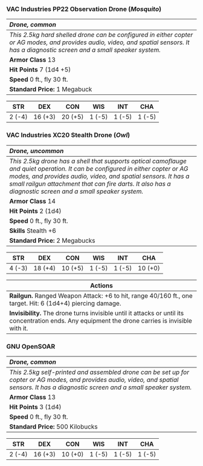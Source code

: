 ### VAC Industries PP22 Observation Drone (*Mosquito*)

| _Drone, common_ | 
|:-------------|
| _This 2.5kg hard shelled drone can be configured in either copter or AG modes, and provides audio, video, and spatial sensors.  It has a diagnostic screen and a small speaker system._ | 
| **Armor Class** 13 |
| **Hit Points** 7 (1d4 +5) |
| **Speed** 0 ft., fly 30 ft.|
| **Standard Price:** 1 Megabuck |
<table class="abilities">
  <thead><tr><th>STR</th><th>DEX</th><th>CON</th><th>WIS</th><th>INT</th> <th>CHA</th>
    </tr>
  </thead>
  <tbody>
    <tr>
      <td>2 (-4)</td>
      <td>16 (+3)</td>
      <td>20 (+5)</td>
      <td>1 (-5)</td>
      <td>1 (-5)</td>
      <td>1 (-5)</td>
    </tr>
  </tbody>
</table>

### VAC Industries XC20 Stealth Drone (*Owl*)

| _Drone, uncommon_ | 
|:-------------|
| _This 2.5kg drone has a shell that supports optical camoflauge and quiet operation. It can be configured in either copter or AG modes, and provides audio, video, and spatial sensors. It has a small railgun attachment that can fire darts. It also has a diagnostic screen and a small speaker system._ | 
| **Armor Class** 14 |
| **Hit Points** 2 (1d4) |
| **Speed** 0 ft., fly 30 ft.|
| **Skills** Stealth +6 |
| **Standard Price:** 2 Megabucks |
<table class="abilities">
  <thead><tr><th>STR</th><th>DEX</th><th>CON</th><th>WIS</th><th>INT</th> <th>CHA</th>
    </tr>
  </thead>
  <tbody>
    <tr>
      <td>4 (-3)</td>
      <td>18 (+4)</td>
      <td>10 (+5)</td>
      <td>1 (-5)</td>
      <td>1 (-5)</td>
      <td>10 (+0)</td>
    </tr>
  </tbody>
</table>

|**Actions** |
|--|
| **Railgun.** Ranged Weapon Attack: +6 to hit, range 40/160 ft., one target. Hit: 6 (1d4+4) piercing damage.|
| **Invisibility.** The drone turns invisible until it attacks or until its concentration ends. Any equipment the drone carries is invisible with it. |

### GNU OpenSOAR
| _Drone, common_ | 
|:-------------|
| _This 2.5kg self-printed and assembled drone can be set up for copter or AG modes, and provides audio, video, and spatial sensors.  It has a diagnostic screen and a small speaker system._ | 
| **Armor Class** 13 |
| **Hit Points** 3 (1d4) |
| **Speed** 0 ft., fly 30 ft.|
| **Standard Price:** 500 Kilobucks |
<table class="abilities">
  <thead><tr><th>STR</th><th>DEX</th><th>CON</th><th>WIS</th><th>INT</th> <th>CHA</th>
    </tr>
  </thead>
  <tbody>
    <tr>
      <td>2 (-4)</td>
      <td>16 (+3)</td>
      <td>10 (+0)</td>
      <td>1 (-5)</td>
      <td>1 (-5)</td>
      <td>1 (-5)</td>
    </tr>
  </tbody>
</table>
